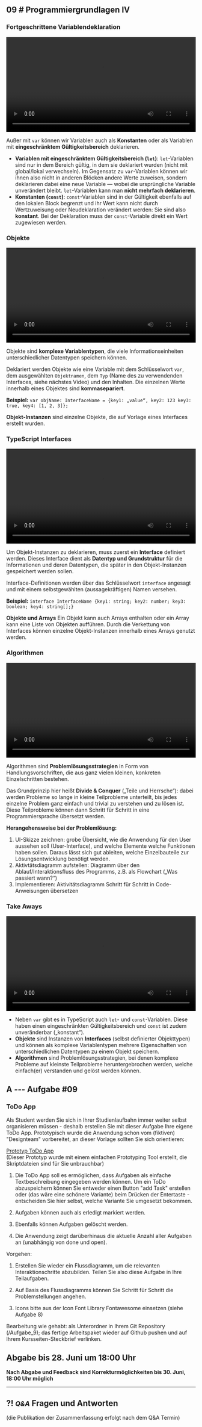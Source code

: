 ## **09 _#_** Programmiergrundlagen IV

### Fortgeschrittene Variablendeklaration
<video controls width="100%"> 
    <source src="https://lehre.gabriel-rausch.de/HFU/EIA1_SoSe20/L09/L09_01_Fortgeschrittene_Variablendeklarationen.mp4" type="video/mp4"> 
    <a href="https://lehre.gabriel-rausch.de/HFU/EIA1_SoSe20/L09/L09_01_Fortgeschrittene_Variablendeklarationen.mp4">Zum Video</a>
</video>

Außer mit `var` können wir Variablen auch als **Konstanten** oder als Variablen mit **eingeschränktem Gültigkeitsbereich** deklarieren.
* **Variablen mit eingeschränktem Gültigkeitsbereich (`let`)**: `let`-Variablen sind nur in dem Bereich gültig, in dem sie deklariert wurden (nicht mit global/lokal verwechseln). Im Gegensatz zu `var`-Variablen können wir ihnen also nicht in anderen Blöcken andere Werte zuweisen, sondern deklarieren dabei eine neue Variable — wobei die ursprüngliche Variable unverändert bleibt. `let`-Variablen kann man **nicht mehrfach deklarieren**.
* **Konstanten (`const`)**: `const`-Variablen sind in der Gültigkeit ebenfalls auf den lokalen Block begrenzt und ihr Wert kann nicht durch Wertzuweisung oder Neudeklaration verändert werden: Sie sind also **konstant**. Bei der Deklaration muss der `const`-Variable direkt ein Wert zugewiesen werden.


### Objekte
<video controls width="100%"> 
    <source src="https://lehre.gabriel-rausch.de/HFU/EIA1_SoSe20/L09/L09_02_Objekte.mp4" type="video/mp4"> 
    <a href="https://lehre.gabriel-rausch.de/HFU/EIA1_SoSe20/L09/L09_02_Objekte.mp4">Zum Video</a>
</video>

Objekte sind **komplexe Variablentypen**, die viele Informationseinheiten unterschiedlicher Datentypen speichern können.

Deklariert werden Objekte wie eine Variable mit dem Schlüsselwort `var`, dem ausgewählten `Objektnamen`, dem `Typ` (Name des zu verwendenden Interfaces, siehe nächstes Video) und den Inhalten. Die einzelnen Werte innerhalb eines Objektes sind **kommasepariert**.

**Beispiel:** 
`var objName: InterfaceName = {key1: „value“, key2: 123 key3: true, key4: [1, 2, 3]};`

**Objekt-Instanzen** sind einzelne Objekte, die auf Vorlage eines Interfaces erstellt wurden.


### TypeScript Interfaces
<video controls width="100%"> 
    <source src="https://lehre.gabriel-rausch.de/HFU/EIA1_SoSe20/L09/L09_03_Interfaces.mp4" type="video/mp4"> 
    <a href="https://lehre.gabriel-rausch.de/HFU/EIA1_SoSe20/L09/L09_03_Interfaces.mp4">Zum Video</a>
</video>

Um Objekt-Instanzen zu deklarieren, muss zuerst ein **Interface** definiert werden. Dieses Interface dient als **Datentyp und Grundstruktur** für die Informationen und deren Datentypen, die später in den Objekt-Instanzen gespeichert werden sollen.

Interface-Definitionen werden über das Schlüsselwort `interface` angesagt und mit einem selbstgewählten (aussagekräftigen) Namen versehen. 

**Beispiel:**
`interface InterfaceName {key1: string; key2: number; key3: boolean; key4: string[];}`

**Objekte und Arrays**
Ein Objekt kann auch Arrays enthalten oder ein Array kann eine Liste von Objekten aufführen. Durch die Verkettung von Interfaces können einzelne Objekt-Instanzen innerhalb eines Arrays genutzt werden.


### Algorithmen
<video controls width="100%"> 
    <source src="https://lehre.gabriel-rausch.de/HFU/EIA1_SoSe20/L09/L09_04_Algorithmen.mp4" type="video/mp4"> 
    <a href="https://lehre.gabriel-rausch.de/HFU/EIA1_SoSe20/L09/L09_04_Algorithmen.mp4">Zum Video</a>
</video>

Algorithmen sind **Problemlösungsstrategien** in Form von Handlungsvorschriften, die aus ganz vielen kleinen, konkreten Einzelschritten bestehen.

Das Grundprinzip hier heißt **Divide & Conquer** („Teile und Herrsche“): dabei werden Probleme so lange in kleine Teilprobleme unterteilt, bis jedes einzelne Problem ganz einfach und trivial zu verstehen und zu lösen ist. Diese Teilprobleme können dann Schritt für Schritt in eine Programmiersprache übersetzt werden.

**Herangehensweise bei der Problemlösung:**
1. UI-Skizze zeichnen: grobe Übersicht, wie die Anwendung für den User aussehen soll (User-Interface), und welche Elemente welche Funktionen haben sollen. Daraus lässt sich gut ableiten, welche Einzelbauteile zur Lösungsentwicklung benötigt werden.
2. Aktivtätsdiagramm aufstellen: Diagramm über den Ablauf/Interaktionsfluss des Programms, z.B. als Flowchart („Was passiert wann?“)
3. Implementieren: Aktivitätsdiagramm Schritt für Schritt in Code-Anweisungen übersetzen


### Take Aways
<video controls width="100%"> 
    <source src="https://lehre.gabriel-rausch.de/HFU/EIA1_SoSe20/L09/L09_05_Take_Aways.mp4" type="video/mp4"> 
    <a href="https://lehre.gabriel-rausch.de/HFU/EIA1_SoSe20/L09/L09_05_Take_Aways.mp4">Zum Video</a>
</video>

* Neben `var` gibt es in TypeScript auch `let`- und `const`-Variablen. Diese haben einen eingeschränkten Gültigkeitsbereich und `const` ist zudem unveränderbar („konstant“).
* **Objekte** sind Instanzen von **Interfaces** (selbst definierter Objekttypen) und können als komplexe Variablentypen mehrere Eigenschaften von unterschiedlichen Datentypen zu einem Objekt speichern.
* **Algorithmen** sind Problemlösungsstrategien, bei denen komplexe Probleme auf kleinste Teilprobleme heruntergebrochen werden, welche einfach(er) verstanden und gelöst werden können.


## **A _---_** Aufgabe #09
### ToDo App

Als Student werden Sie sich in Ihrer Studienlaufbahn immer weiter selbst organisieren müssen - deshalb erstellen Sie mit dieser Aufgabe Ihre eigene ToDo App.
Prototypisch wurde die Anwendung schon vom (fiktiven) "Designteam" vorbereitet, an dieser Vorlage sollten Sie sich orientieren:

[Prototyp ToDo App](task_material/prototype_example)  
(Dieser Prototyp wurde mit einem einfachen Prototyping Tool erstellt, die Skriptdateien sind für Sie unbrauchbar)

1. Die ToDo App soll es ermöglichen, dass Aufgaben als einfache Textbeschreibung eingegeben werden können. Um ein ToDo abzuspeichern können Sie entweder einen Button "add Task" erstellen oder (das wäre eine schönere Variante) beim Drücken der Entertaste - entscheiden Sie hier selbst, welche Variante Sie umgesetzt bekommen.

2. Aufgaben können auch als erledigt markiert werden.

3. Ebenfalls können Aufgaben gelöscht werden. 

4. Die Anwendung zeigt darüberhinaus die aktuelle Anzahl aller Aufgaben an (unabhängig von done und open).


Vorgehen: 
1. Erstellen Sie wieder ein Flussdiagramm, um die relevanten Interaktionschritte abzubilden. Teilen Sie also diese Aufgabe in Ihre Teilaufgaben.

2. Auf Basis des Flussdiagramms können Sie Schritt für Schritt die Problemstellungen angehen.

3. Icons bitte aus der Icon Font Library Fontawesome einsetzen (siehe Aufgabe 8)

Bearbeitung wie gehabt: als Unterordner in Ihrem Git Repository (/Aufgabe_9); das fertige Arbeitspaket wieder auf Github pushen und auf Ihrem Kursseiten-Steckbrief verlinken.

## Abgabe bis 28. Juni um 18:00 Uhr
__Nach Abgabe und Feedback sind Korrekturmöglichkeiten bis 30. Juni, 18:00 Uhr möglich__


---


## **?! _<small>Q&A</small>_** Fragen und Antworten
(die Publikation der Zusammenfassung erfolgt nach dem Q&A Termin)

